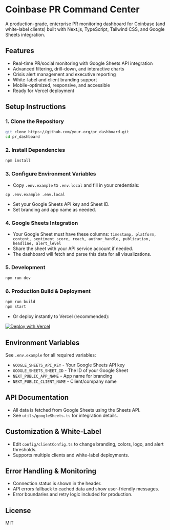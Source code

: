 # Coinbase PR Command Center

A production-grade, enterprise PR monitoring dashboard for Coinbase (and white-label clients) built with Next.js, TypeScript, Tailwind CSS, and Google Sheets integration.

## Features
- Real-time PR/social monitoring with Google Sheets API integration
- Advanced filtering, drill-down, and interactive charts
- Crisis alert management and executive reporting
- White-label and client branding support
- Mobile-optimized, responsive, and accessible
- Ready for Vercel deployment

## Setup Instructions

### 1. Clone the Repository
```bash
git clone https://github.com/your-org/pr_dashboard.git
cd pr_dashboard
```

### 2. Install Dependencies
```bash
npm install
```

### 3. Configure Environment Variables
- Copy `.env.example` to `.env.local` and fill in your credentials:
```
cp .env.example .env.local
```
- Set your Google Sheets API key and Sheet ID.
- Set branding and app name as needed.

### 4. Google Sheets Integration
- Your Google Sheet must have these columns: `timestamp, platform, content, sentiment_score, reach, author_handle, publication, headline, alert_level`
- Share the sheet with your API service account if needed.
- The dashboard will fetch and parse this data for all visualizations.

### 5. Development
```bash
npm run dev
```

### 6. Production Build & Deployment
```bash
npm run build
npm start
```
- Or deploy instantly to Vercel (recommended):

[![Deploy with Vercel](https://vercel.com/button)](https://vercel.com/import/project?template=https://github.com/your-org/pr_dashboard)

## Environment Variables
See `.env.example` for all required variables:
- `GOOGLE_SHEETS_API_KEY` - Your Google Sheets API key
- `GOOGLE_SHEETS_SHEET_ID` - The ID of your Google Sheet
- `NEXT_PUBLIC_APP_NAME` - App name for branding
- `NEXT_PUBLIC_CLIENT_NAME` - Client/company name

## API Documentation
- All data is fetched from Google Sheets using the Sheets API.
- See `utils/googleSheets.ts` for integration details.

## Customization & White-Label
- Edit `config/clientConfig.ts` to change branding, colors, logo, and alert thresholds.
- Supports multiple clients and white-label deployments.

## Error Handling & Monitoring
- Connection status is shown in the header.
- API errors fallback to cached data and show user-friendly messages.
- Error boundaries and retry logic included for production.

## License
MIT
